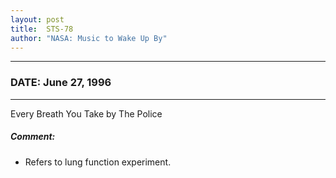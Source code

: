 ```yaml
---
layout: post
title:  STS-78
author: "NASA: Music to Wake Up By"
---
```


----
### DATE: June 27, 1996
----
Every Breath You Take by The Police

##### Comment:
* Refers to lung function experiment.
